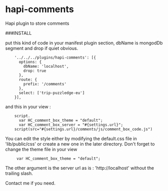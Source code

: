 hapi-comments
=============

Hapi plugin to store comments

###INSTALL

put this kind of code in your manifest plugin section, dbName is mongodDb segment and drop if quiet obvious.

		'../../../plugins/hapi-comments': [{
		  options: {
		    dbName: 'localhost',
		    drop: true
		  },
		  route: {
		    prefix: '/comments'
		  },
		  select: ['trip-puzzledge-eu']
		}],

and this in your view :

		script.
		  var HC_comment_box_theme = "default";
		  var HC_comment_box_server = "#{settings.url}";
		script(src="#{settings.url}/comments/js/comment_box_code.js")

You can edit the style either by modifying the default.css file in 'lib/public/css'
or create a new one in the later directory. Don't forget to change the theme file in your view

		 var HC_comment_box_theme = "default";


The other argument is the server url as is : 'http://localhost' without the trailing slash.

Contact me if you need.